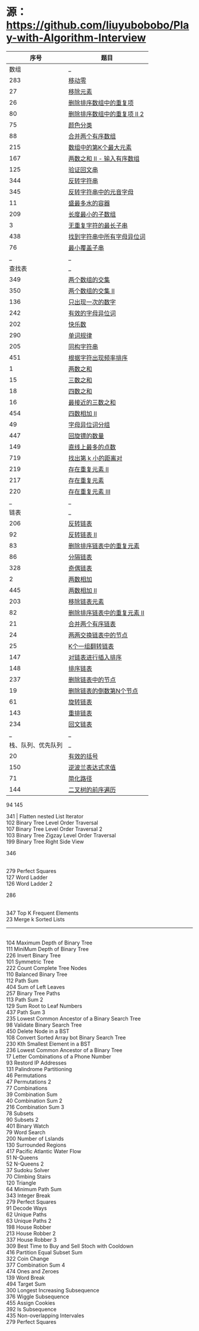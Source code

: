 # 源：https://github.com/liuyubobobo/Play-with-Algorithm-Interview


序号  | 题目                      
---  |---
数组  | _                          
283  | [移动零](https://leetcode-cn.com/problems/move-zeroes/) 
27   | [移除元素](https://leetcode-cn.com/problems/remove-element/) 
26   | [删除排序数组中的重复项](https://leetcode-cn.com/problems/remove-duplicates-from-sorted-array/) 
80   | [删除排序数组中的重复项 II  2](https://leetcode-cn.com/problems/remove-duplicates-from-sorted-array-ii/) 
75   | [颜色分类](https://leetcode-cn.com/problems/sort-colors/) 	  
88   | [合并两个有序数组](https://leetcode-cn.com/problems/merge-sorted-array/) 
215  | [数组中的第K个最大元素](https://leetcode-cn.com/problems/kth-largest-element-in-an-array/) 
167  | [两数之和 II - 输入有序数组](https://leetcode-cn.com/problems/two-sum-ii-input-array-is-sorted/) 
125  | [验证回文串](https://leetcode-cn.com/problems/valid-palindrome/) 
344  | [反转字符串](https://leetcode-cn.com/problems/reverse-string/) 
345  | [反转字符串中的元音字母](https://leetcode-cn.com/problems/reverse-vowels-of-a-string/) 
11   | [盛最多水的容器](https://leetcode-cn.com/problems/container-with-most-water/) 
209  | [长度最小的子数组](https://leetcode-cn.com/problems/minimum-size-subarray-sum/) 
3    | [无重复字符的最长子串](https://leetcode-cn.com/problems/longest-substring-without-repeating-characters/) 
438  | [找到字符串中所有字母异位词](https://leetcode-cn.com/problems/find-all-anagrams-in-a-string/) 
76   | [最小覆盖子串](https://leetcode-cn.com/problems/minimum-window-substring/) 
_    | _ 
查找表| _ 
349  | [两个数组的交集](https://leetcode-cn.com/problems/intersection-of-two-arrays/) 
350  | [两个数组的交集 II](https://leetcode-cn.com/problems/intersection-of-two-arrays-ii/) 
136  | [只出现一次的数字](https://leetcode-cn.com/problems/single-number/) 
242  | [有效的字母异位词](https://leetcode-cn.com/problems/valid-anagram/) 
202  | [快乐数](https://leetcode-cn.com/problems/happy-number/) 
290  | [单词规律](https://leetcode-cn.com/problems/word-pattern/) 
205  | [同构字符串](https://leetcode-cn.com/problems/isomorphic-strings/) 
451  | [根据字符出现频率排序](https://leetcode-cn.com/problems/sort-characters-by-frequency/) 
1    | [两数之和](https://leetcode-cn.com/problems/two-sum/) 
15   | [三数之和](https://leetcode-cn.com/problems/3sum/) 
18   | [四数之和](https://leetcode-cn.com/problems/4sum/) 
16   | [最接近的三数之和](https://leetcode-cn.com/problems/3sum-closest/) 
454  | [四数相加 II](https://leetcode-cn.com/problems/4sum-ii/) 
49   | [字母异位词分组](https://leetcode-cn.com/problems/group-anagrams/) 
447  | [回旋镖的数量](https://leetcode-cn.com/problems/number-of-boomerangs/) 
149  | [直线上最多的点数](https://leetcode-cn.com/problems/max-points-on-a-line/) 
719  | [找出第 k 小的距离对](https://leetcode-cn.com/problems/find-k-th-smallest-pair-distance/) 
219  | [存在重复元素 II](https://leetcode-cn.com/problems/contains-duplicate-ii/) 
217  | [存在重复元素](https://leetcode-cn.com/problems/contains-duplicate/) 
220  | [存在重复元素 III](https://leetcode-cn.com/problems/contains-duplicate-iii/) 
_    | _ 
链表  | _ 
206  | [反转链表](https://leetcode-cn.com/problems/reverse-linked-list/) 
92   | [反转链表 II](https://leetcode-cn.com/problems/reverse-linked-list-ii/) 
83   | [删除排序链表中的重复元素](https://leetcode-cn.com/problems/remove-duplicates-from-sorted-list/) 
86   | [分隔链表](https://leetcode-cn.com/problems/partition-list/) 
328  | [奇偶链表](https://leetcode-cn.com/problems/odd-even-linked-list/)      
2    | [两数相加](https://leetcode-cn.com/problems/add-two-numbers/) 
445  | [两数相加 II](https://leetcode-cn.com/problems/add-two-numbers-ii/) 
203  | [移除链表元素](https://leetcode-cn.com/problems/remove-linked-list-elements/) 
82   | [删除排序链表中的重复元素 II](https://leetcode-cn.com/problems/remove-duplicates-from-sorted-list-ii/) 
21   | [合并两个有序链表](https://leetcode-cn.com/problems/merge-two-sorted-lists/) 
24   | [两两交换链表中的节点](https://leetcode-cn.com/problems/swap-nodes-in-pairs/) 
25   | [K个一组翻转链表](https://leetcode-cn.com/problems/reverse-nodes-in-k-group/) 
147  | [对链表进行插入排序](https://leetcode-cn.com/problems/insertion-sort-list/) 
148  | [排序链表](https://leetcode-cn.com/problems/sort-list/) 
237  | [删除链表中的节点](https://leetcode-cn.com/problems/delete-node-in-a-linked-list/) 
19   | [删除链表的倒数第N个节点](https://leetcode-cn.com/problems/remove-nth-node-from-end-of-list/) 
61   | [旋转链表](https://leetcode-cn.com/problems/rotate-list/) 
143  | [重排链表](https://leetcode-cn.com/problems/reorder-list/) 
234  | [回文链表](https://leetcode-cn.com/problems/palindrome-linked-list/) 
_    | _ 
栈、队列、优先队列  | _ 
20   | [有效的括号](https://leetcode-cn.com/problems/valid-parentheses/)
150  | [逆波兰表达式求值](https://leetcode-cn.com/problems/evaluate-reverse-polish-notation/)
71   | [简化路径](https://leetcode-cn.com/problems/simplify-path/)
144  | [二叉树的前序遍历](https://leetcode-cn.com/problems/binary-tree-preorder-traversal/)
94
145

341  | Flatten nested List Iterator
<br>
102 Binary Tree Level Order Traversal
<br>
107 Binary Tree Level Order Traversal 2
<br>
103 Binary Tree Zigzay Level Order Traversal
<br>
199 Binary Tree Right Side View

346

<br>
279 Perfect Squares
<br>
127 Word Ladder
<br>
126 Word Ladder 2

286

<br>
347 Top K Frequent Elements
<br>
23  Merge k Sorted Lists


----
<br>
104 Maximum Depth of Binary Tree
<br>
111 MiniMum Depth of Binary Tree
<br>
226 Invert Binary Tree
<br>
101 Symmetric Tree
<br>
222 Count Complete Tree Nodes
<br>
110 Balanced Binary Tree
<br>
112 Path Sum
<br>
404 Sum of Left Leaves
<br>
257 Binary Tree Paths
<br>
113 Path Sum 2
<br>
129 Sum Root to Leaf Numbers
<br>
437 Path Sum 3
<br>
235 Lowest Common Ancestor of a Binary Search Tree
<br>
98  Validate Binary Search Tree
<br>
450 Delete Node in a BST
<br>
108 Convert Sorted Array bot Binary Search Tree
<br>
230 Kth Smallest Element in a BST
<br>
236 Lowest Common Ancestor of a Binary Tree
<br>
17  Letter Combinations of a Phone Number
<br>
93  Restord IP Addresses
<br>
131 Palindrome Partitioning
<br>
46  Permutations
<br>
47  Permutations 2
<br>
77  Combinations
<br>
39  Combination Sum
<br>
40  Combination Sum 2
<br>
216 Combination Sum 3
<br>
78  Subsets
<br>
90  Subsets 2
<br>
401 Binary Watch
<br>
79  Word Search
<br>
200 Number of Lslands
<br>
130 Surrounded Regions
<br>
417 Pacific Atlantic Water Flow
<br>
51  N-Queens
<br>
52  N-Queens 2
<br>
37  Sudoku Solver
<br>
70  Climbing Stairs
<br>
120 Triangle
<br>
64  Minimum Path Sum
<br>
343 Integer Break
<br>
279 Perfect Squares
<br>
91  Decode Ways
<br>
62  Unique Paths
<br>
63  Unique Paths 2
<br>
198 House Robber
<br>
213 House Robber 2
<br>
337 House Robber 3
<br>
309 Best Time to Buy and Sell Stoch with Cooldown
<br>
416 Partition Equal Subset Sum
<br>
322 Coin Change
<br>
377 Combination Sum 4
<br>
474 Ones and Zeroes
<br>
139 Word Break
<br>
494 Target Sum
<br>
300 Longest Increasing Subsequence 
<br>
376 Wiggle Subsequence
<br>
455 Assign Cookies
<br>
392 Is Subsequence
<br>
435 Non-overlapping Intervales
<br>
279 Perfect Squares